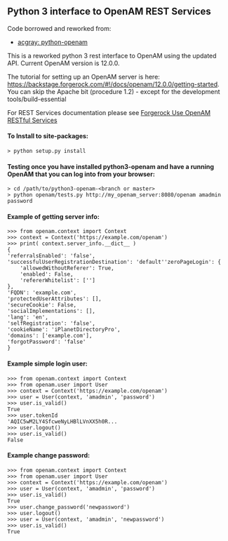 Python 3 interface to OpenAM REST Services
-----------------------------------

Code borrowed and reworked from:

 - [acgray: python-openam](https://github.com/acgray/python-openam)

This is a reworked python 3 rest interface to OpenAM using the updated API. Current OpenAM version is 12.0.0.

The tutorial for setting up an OpenAM server is here: https://backstage.forgerock.com/#!/docs/openam/12.0.0/getting-started. You can skip the Apache bit (procedure 1.2) - except for the development tools/build-essential

For REST Services documentation please see [Forgerock Use OpenAM RESTful Services](http://openam.forgerock.org/openam-documentation/openam-doc-source/doc/webhelp/dev-guide/chap-rest.html)

#### To Install to site-packages:
    > python setup.py install
    
#### Testing once you have installed python3-openam and have a running OpenAM that you can log into from your browser:
    > cd /path/to/python3-openam-<branch or master>
    > python openam/tests.py http://my_openam_server:8080/openam amadmin password


#### Example of getting server info:

    >>> from openam.context import Context
    >>> context = Context('https://example.com/openam')
    >>> print( context.server_info.__dict__ )
	{
	'referralsEnabled': 'false',
	'successfulUserRegistrationDestination': 'default''zeroPageLogin': {
		'allowedWithoutReferer': True,
		'enabled': False,
		'refererWhitelist': ['']
	},
	'FQDN': 'example.com',
	'protectedUserAttributes': [],
	'secureCookie': False,
	'socialImplementations': [],
	'lang': 'en',
	'selfRegistration': 'false',
	'cookieName': 'iPlanetDirectoryPro',
	'domains': ['example.com'],
	'forgotPassword': 'false'
	}

#### Example simple login user:

    >>> from openam.context import Context
    >>> from openam.user import User
    >>> context = Context('https://example.com/openam')
    >>> user = User(context, 'amadmin', 'password')
	>>> user.is_valid()
	True
	>>> user.tokenId
	'AQIC5wM2LY4SfcweNyLHBlLVnXX5h0R...
	>>> user.logout()
	>>> user.is_valid()
	False
	
#### Example change password:

    >>> from openam.context import Context
    >>> from openam.user import User
    >>> context = Context('https://example.com/openam')
    >>> user = User(context, 'amadmin', 'password')
	>>> user.is_valid()
	True
	>>> user.change_password('newpassword')
	>>> user.logout()
    >>> user = User(context, 'amadmin', 'newpassword')
	>>> user.is_valid()
	True
